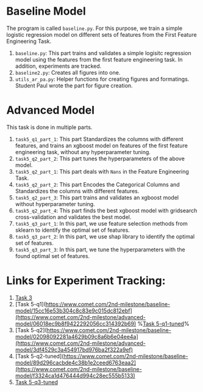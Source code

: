 # Baseline Model 
The program is called `baseline.py`. For this purpose, we train a simple logistic regression model on different sets of features from the First Feature Engineering Task. 
1. `baseline.py`: This part trains and validates a simple logisitc regression model using the features from the first feature engineering task. In addition, experiments are tracked. 
2. `baseline2.py`: Creates all figures into one.
3. `utils_ar_pa.py`: Helper functions for creating figures and formatings. Student Paul wrote the part for figure creation.

# Advanced Model 
This task is done in multiple parts. 
1. `task5_q1_part_1`: This part Standardizes the columns with different features, and trains an xgboost model on features of the first feature engineering task, without any hyperparameter tuning. 
2. `task5_q2_part_2`: This part tunes the hyperparameters of the above model. 
1. `task5_q2_part_1`: This part deals with `Nans` in the Feature Engineering Task.
2. `task5_q2_part_2`: This part Encodes the Categorical Columns and Standardizes the columns with different features. 
3. `task5_q2_part_3`: This part trains and validates an xgboost model without hyperparameter tuning. 
4. `task5_q2_part_4`: This part finds the best xgboost model with gridsearch cross-validation and validates the best model.
5. `task5_q3_part_1`: In this part, we use feature selection methods from sklearn to identify the optimal set of features.
6. `task5_q3_part_2`: In this part, we use shap library to identify the optimal set of features.
7. `task5_q3_part_3`: In this part, we tune the hyperparameters with the found optimal set of features. 


# Links for Experiment Tracking: 
1. [Task 3](https://www.comet.com/2nd-milestone/baseline-model/d485ba3099ca4d9694823b2bf5ae0721?experiment-tab=panels&showOutliers=true&smoothing=0&xAxis=wall)
2. [Task 5-q1](https://www.comet.com/2nd-milestone/baseline-model/15cc16e53b304c8c83e9c015dc812ebf](https://www.comet.com/2nd-milestone/advanced-model/06018ec9b8f9422292056cc314392b69)
%[Task 5-q1-tuned](https://www.comet.com/2nd-milestone/baseline-model/b318d8d8e1e048189627095217d6865a)%
6. [Task 5-q2](https://www.comet.com/2nd-milestone/baseline-model/02098092281a4629b09c8a6b6e04ee4a](https://www.comet.com/2nd-milestone/advanced-model/3df4529c3a454917bd976ba2f322a9ef)
7. [Task 5-q2-tuned](https://www.comet.com/2nd-milestone/baseline-model/89d296cacbde4c38b1e2ceed6763eaa2](https://www.comet.com/2nd-milestone/baseline-model/f3324ca1d476444d994c28ec555b5133)
8. [Task 5-q3-tuned](https://www.comet.com/2nd-milestone/baseline-model/4a6aa628377e48a2a71af99bce75c14b?experiment-tab=panels&showOutliers=true&smoothing=0&xAxis=step) 
